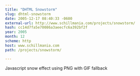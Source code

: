 ```yaml
---
title: "DHTML Snowstorm"
slug: dhtml-snowstorm
date: 2005-12-17 08:40:33 -0600
external-url: http://www.schillmania.com/projects/snowstorm/
hash: cc14d7fa5e70086a3aeecfc6a392bf2f
year: 2005
month: 12
scheme: http
host: www.schillmania.com
path: /projects/snowstorm/

---
```


Javascript snow effect using PNG with GIF fallback
